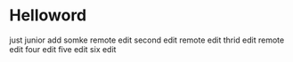 # Helloword
just junior  add somke 
remote edit
second edit
remote edit
thrid edit
remote edit
four edit
five edit
six edit
